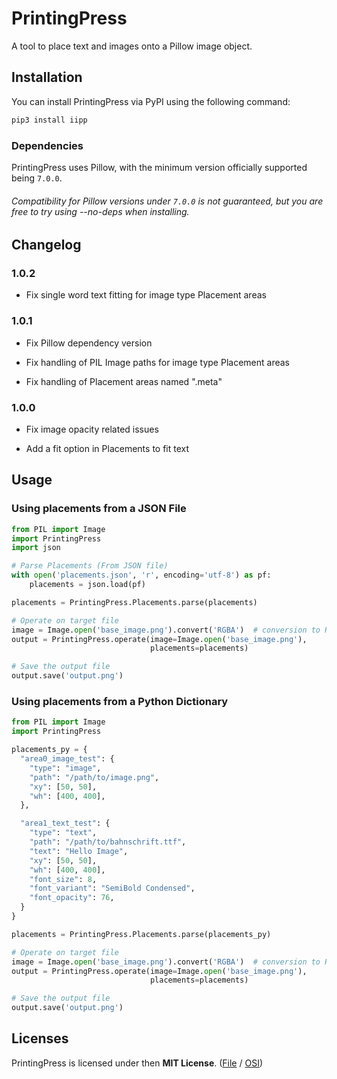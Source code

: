 # PrintingPress

A tool to place text and images onto a Pillow image object.

## Installation

You can install PrintingPress via PyPI using the following command:

```bash
pip3 install iipp
```

### Dependencies

PrintingPress uses Pillow, with the minimum version officially supported being `7.0.0`.

###### Compatibility for Pillow versions under `7.0.0` is not guaranteed, but you are free to try using --no-deps when installing.

## Changelog

### 1.0.2

- Fix single word text fitting for image type Placement areas

### 1.0.1

- Fix Pillow dependency version

- Fix handling of PIL Image paths for image type Placement areas

- Fix handling of Placement areas named ".meta"

### 1.0.0

- Fix image opacity related issues

- Add a fit option in Placements to fit text

## Usage

### Using placements from a JSON File

```python
from PIL import Image
import PrintingPress
import json

# Parse Placements (From JSON file)
with open('placements.json', 'r', encoding='utf-8') as pf:
    placements = json.load(pf)

placements = PrintingPress.Placements.parse(placements)

# Operate on target file
image = Image.open('base_image.png').convert('RGBA')  # conversion to RGBA is required
output = PrintingPress.operate(image=Image.open('base_image.png'),
                               placements=placements)

# Save the output file
output.save('output.png')
```

### Using placements from a Python Dictionary

```python
from PIL import Image
import PrintingPress

placements_py = {
  "area0_image_test": {
    "type": "image",
    "path": "/path/to/image.png",
    "xy": [50, 50],
    "wh": [400, 400],
  },

  "area1_text_test": {
    "type": "text",
    "path": "/path/to/bahnschrift.ttf",
    "text": "Hello Image",
    "xy": [50, 50],
    "wh": [400, 400],
    "font_size": 8,
    "font_variant": "SemiBold Condensed",
    "font_opacity": 76,
  }
}

placements = PrintingPress.Placements.parse(placements_py)

# Operate on target file
image = Image.open('base_image.png').convert('RGBA')  # conversion to RGBA is required
output = PrintingPress.operate(image=Image.open('base_image.png'),
                               placements=placements)

# Save the output file
output.save('output.png')
```

## Licenses

PrintingPress is licensed under then **MIT License**.
([File](https://github.com/interestingimages/PrintingPress/blob/master/LICENSE) / 
[OSI](https://opensource.org/licenses/MIT))
